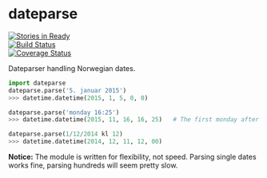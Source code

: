 # dateparse
[![Stories in Ready](https://badge.waffle.io/tobiasli/dateparse.svg?label=ready&title=backlog)](http://waffle.io/tobiasli/dateparse)<br/>
[![Build Status](https://travis-ci.org/tobiasli/dateparse.svg?branch=master)](https://travis-ci.org/tobiasli/dateparse)<br/>
[![Coverage Status](https://coveralls.io/repos/tobiasli/dateparse/badge.svg?branch=master&service=github)](https://coveralls.io/github/tobiasli/dateparse?branch=master)

Dateparser handling Norwegian dates.

```python
import dateparse
dateparse.parse('5. januar 2015')
>>> datetime.datetime(2015, 1, 5, 0, 0)

dateparse.parse('monday 16:25')
>>> datetime.datetime(2015, 11, 16, 16, 25)   # The first monday after today.

dateparse.parse(1/12/2014 kl 12)
>>> datetime.datetime(2014, 12, 11, 12, 00)
```

<b>Notice:</b> The module is written for flexibility, not speed. Parsing single dates works fine, parsing hundreds will seem pretty slow.
